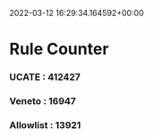 2022-03-12 16:29:34.164592+00:00
# Rule Counter 
 ### UCATE : 412427

 ### Veneto : 16947

 ### Allowlist : 13921